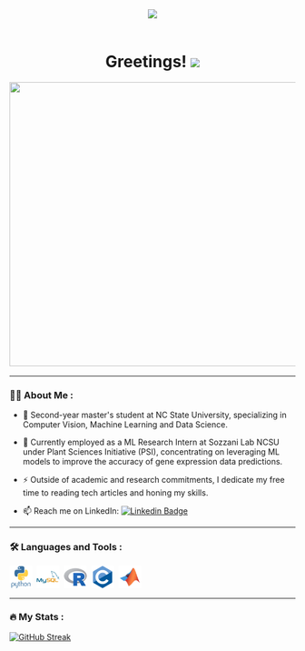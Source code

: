<div id="header" align="center">
  <img src="https://media.giphy.com/media/lP8xu5t2DLGG045H8F/giphy.gif" width="100"/>
</div>

<div id="badges" align="center">
  <img src="https://komarev.com/ghpvc/?username=amanwaoo&style=flat-square&color=blue" alt=""/>
  <h1>
  Greetings!
  <img src="https://media.giphy.com/media/hvRJCLFzcasrR4ia7z/giphy.gif" width="30px"/>
  </h1>
</div>
<div align="center">
  <img src="https://www.codingdojo.com/blog/wp-content/uploads/ai-v2-img3.jpg" width="720" height="500"/>
</div>

---

### :man_technologist: About Me :
- :telescope: Second-year master's student at NC State University, specializing in Computer Vision, Machine Learning and Data Science.

- :seedling: Currently employed as a ML Research Intern at Sozzani Lab NCSU under Plant Sciences Initiative (PSI), concentrating on leveraging ML models to improve the accuracy of gene expression data predictions.

- :zap: Outside of academic and research commitments, I dedicate my free time to reading tech articles and honing my skills.

- :mailbox: Reach me on LinkedIn: [![Linkedin Badge](https://img.shields.io/badge/-blue?style=flat&logo=Linkedin&logoColor=white)](https://www.linkedin.com/in/aman-waoo/)

---

### :hammer_and_wrench: Languages and Tools :
<div>
  <img src="https://github.com/devicons/devicon/blob/master/icons/python/python-original-wordmark.svg" title="Python" alt="Python" width="40" height="40"/>&nbsp;
  <img src="https://github.com/devicons/devicon/blob/master/icons/mysql/mysql-original-wordmark.svg" title="SQL" alt="SQL" width="40" height="40"/>&nbsp;
  <img src="https://github.com/devicons/devicon/blob/master/icons/r/r-original.svg" title="R" alt="R" width="40" height="40"/>&nbsp;
  <img src="https://github.com/devicons/devicon/blob/master/icons/c/c-original.svg" title="C" alt="C" width="40" height="40"/>&nbsp;
  <img src="https://github.com/devicons/devicon/blob/master/icons/matlab/matlab-original.svg" title="MATLAB" alt="MATLAB" width="40" height="40"/>&nbsp;
</div>

---

### :fire: My Stats :
[![GitHub Streak](http://github-readme-streak-stats.herokuapp.com?user=amanwaoo&theme=dark&background=000000)](https://git.io/streak-stats)
